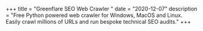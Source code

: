+++
title = "Greenflare SEO Web Crawler "
date = "2020-12-07"
description = "Free Python powered web crawler for Windows, MacOS and Linux. Easily crawl millions of URLs and run bespoke technical SEO audits."
+++
